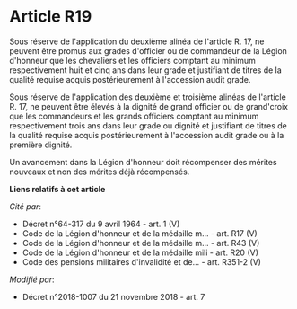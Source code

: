 # Article R19

Sous réserve de l'application du deuxième alinéa de l'article R. 17, ne peuvent être promus aux grades d'officier ou de
commandeur de la Légion d'honneur que les chevaliers et les officiers comptant au minimum respectivement huit et cinq ans
dans leur grade et justifiant de titres de la qualité requise acquis postérieurement à l'accession audit grade.

Sous réserve de l'application des deuxième et troisième alinéas de l'article R. 17, ne peuvent être élevés à la dignité de
grand officier ou de grand'croix que les commandeurs et les grands officiers comptant au minimum respectivement trois ans
dans leur grade ou dignité et justifiant de titres de la qualité requise acquis postérieurement à l'accession audit grade ou
à la première dignité.

Un avancement dans la Légion d'honneur doit récompenser des mérites nouveaux et non des mérites déjà récompensés.

**Liens relatifs à cet article**

_Cité par_:

  - Décret n°64-317 du 9 avril 1964 - art. 1 (V)
  - Code de la Légion d'honneur et de la médaille m... - art. R17 (V)
  - Code de la Légion d'honneur et de la médaille m... - art. R43 (V)
  - Code de la Légion d'honneur et de la médaille mili - art. R20 (V)
  - Code des pensions militaires d'invalidité et de... - art. R351-2 (V)

_Modifié par_:

  - Décret n°2018-1007 du 21 novembre 2018 - art. 7

